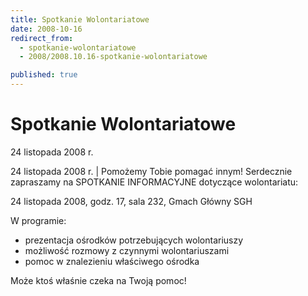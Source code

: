 ```yaml
---
title: Spotkanie Wolontariatowe
date: 2008-10-16
redirect_from: 
  - spotkanie-wolontariatowe
  - 2008/2008.10.16-spotkanie-wolontariatowe

published: true
---
```




# Spotkanie Wolontariatowe

<time>24 listopada 2008 r.</time>

24 listopada 2008 r. | Pomożemy Tobie pomagać innym! Serdecznie zapraszamy na SPOTKANIE INFORMACYJNE dotyczące wolontariatu:

24&nbsp;listopada 2008, godz. 17,
sala 232, Gmach Główny SGH

W programie:
- prezentacja ośrodków potrzebujących wolontariuszy
- możliwość rozmowy z czynnymi wolontariuszami
- pomoc w znalezieniu właściwego ośrodka

Może ktoś właśnie czeka na Twoją pomoc!


<!--CONTENT FROM OLD SERVER (jos before 2013): 24 listopada 2008 r. | Pomożemy Tobie pomagać innym! Serdecznie zapraszamy na SPOTKANIE INFORMACYJNE dotyczące wolontariatu:

24&nbsp;listopada 2008, godz. 17,
sala 232, Gmach Główny SGH

W programie:
- prezentacja ośrodków potrzebujących wolontariuszy
- możliwość rozmowy z czynnymi wolontariuszami
- pomoc w znalezieniu właściwego ośrodka

Może ktoś właśnie czeka na Twoją pomoc!

-->

<!--{{json:{"created_date":"2008-10-16 12:49:15","publish_down":"0000-00-00 00:00:00","id":"660"}}}-->